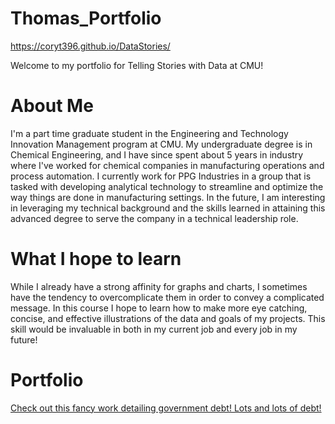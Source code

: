 # Thomas_Portfolio

https://coryt396.github.io/DataStories/

Welcome to my portfolio for Telling Stories with Data at CMU!

# About Me

I'm a part time graduate student in the Engineering and Technology Innovation Management program at CMU. My undergraduate degree is in Chemical Engineering, and I have since spent about 5 years in industry where I've worked for chemical companies in manufacturing operations and process automation. I currently work for PPG Industries in a group that is tasked with developing analytical technology to streamline and optimize the way things are done in manufacturing settings. In the future, I am interesting in leveraging my technical background and the skills learned in attaining this advanced degree to serve the company in a technical leadership role. 

# What I hope to learn

While I already have a strong affinity for graphs and charts, I sometimes have the tendency to overcomplicate them in order to convey a complicated message. In this course I hope to learn how to make more eye catching, concise, and effective illustrations of the data and goals of my projects. This skill would be invaluable in  both in my current job and every job in my future!

# Portfolio

[Check out this fancy work detailing government debt! Lots and lots of debt!](/DataVisualization2.md)
